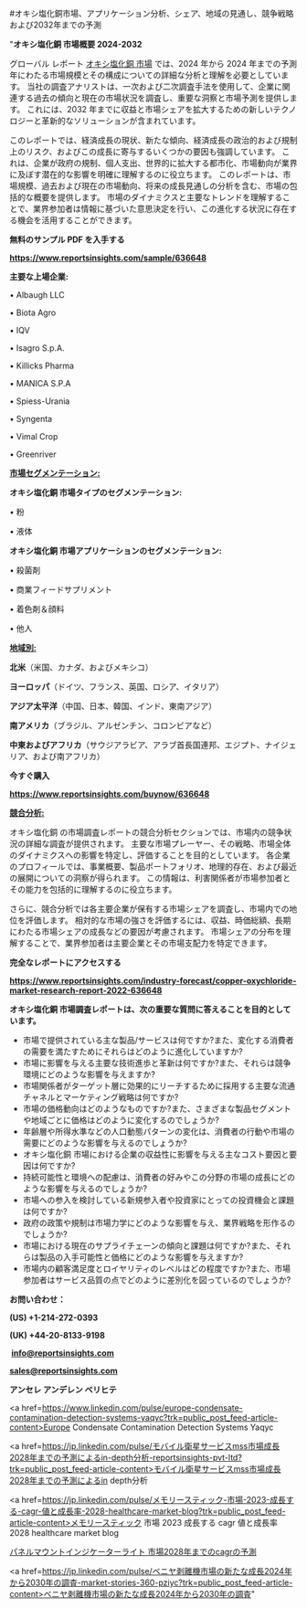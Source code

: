 #オキシ塩化銅市場、アプリケーション分析、シェア、地域の見通し、競争戦略および2032年までの予測

"<strong>オキシ塩化銅 市場概要 2024-2032</strong>

グローバル レポート <a href=https://www.reportsinsights.com/sample/636648>オキシ塩化銅 市場</a> では、2024 年から 2024 年までの予測年にわたる市場規模とその構成についての詳細な分析と理解を必要としています。 当社の調査アナリストは、一次および二次調査手法を使用して、企業に関連する過去の傾向と現在の市場状況を調査し、重要な洞察と市場予測を提供します。 これには、2032 年までに収益と市場シェアを拡大​​するための新しいテクノロジーと革新的なソリューションが含まれています。

このレポートでは、経済成長の現状、新たな傾向、経済成長の政治的および規制上のリスク、およびこの成長に寄与するいくつかの要因も強調しています。 これは、企業が政府の規制、個人支出、世界的に拡大する都市化、市場動向が業界に及ぼす潜在的な影響を明確に理解するのに役立ちます。 このレポートは、市場規模、過去および現在の市場動向、将来の成長見通しの分析を含む、市場の包括的な概要を提供します。 市場のダイナミクスと主要なトレンドを理解することで、業界参加者は情報に基づいた意思決定を行い、この進化する状況に存在する機会を活用することができます。

<strong><b>無料のサンプル PDF を入手する</b></strong>

<a href=https://www.reportsinsights.com/sample/636648><strong><u>https://www.reportsinsights.com/sample/636648</u></strong></a>

<strong>主要な上場企業:</strong>

• Albaugh LLC

• Biota Agro

• IQV

• Isagro S.p.A.

• Killicks Pharma

• MANICA S.P.A

• Spiess-Urania

• Syngenta

• Vimal Crop

• Greenriver

<strong><u>市場セグメンテーション</u></strong><strong><u>:</u></strong>

<strong>オキシ塩化銅 市場タイプのセグメンテーション:</strong>

• 粉

• 液体

<strong>オキシ塩化銅 市場アプリケーションのセグメンテーション:</strong>

• 殺菌剤

• 商業フィードサプリメント

• 着色剤＆顔料

• 他人

<strong><u>地域別</u></strong><strong><u>:</u></strong>

<strong>北米</strong>（米国、カナダ、およびメキシコ）

<strong>ヨーロッパ</strong>（ドイツ、フランス、英国、ロシア、イタリア）

<strong>アジア太平洋</strong>（中国、日本、韓国、インド、東南アジア）

<strong>南アメリカ</strong>（ブラジル、アルゼンチン、コロンビアなど）

<strong>中東およびアフリカ</strong>（サウジアラビア、アラブ首長国連邦、エジプト、ナイジェリア、および南アフリカ）

<strong>今すぐ購入</strong>

<a href=https://www.reportsinsights.com/buynow/636648><strong><u>https://www.reportsinsights.com/buynow/636648</u></strong></a>

<strong><u>競合分析:</u></strong>

オキシ塩化銅 の市場調査レポートの競合分析セクションでは、市場内の競争状況の詳細な調査が提供されます。 主要な市場プレーヤー、その戦略、市場全体のダイナミクスへの影響を特定し、評価することを目的としています。 各企業のプロフィールでは、事業概要、製品ポートフォリオ、地理的存在、および最近の展開についての洞察が得られます。 この情報は、利害関係者が市場参加者とその能力を包括的に理解するのに役立ちます。

さらに、競合分析では各主要企業が保有する市場シェアを調査し、市場内での地位を評価します。 相対的な市場の強さを評価するには、収益、時価総額、長期にわたる市場シェアの成長などの要因が考慮されます。 市場シェアの分布を理解することで、業界参加者は主要企業とその市場支配力を特定できます。

<strong>完全なレポートにアクセスする</strong>

<a href=https://www.reportsinsights.com/industry-forecast/copper-oxychloride-market-research-report-2022-636648><strong><u><b>https://www.reportsinsights.com/industry-forecast/copper-oxychloride-market-research-report-2022-636648</b></u></strong></a>

<strong><b>オキシ塩化銅 市場調査レポートは、次の重要な質問に答えることを目的としています。</b></strong>
<ul>
  <li>市場で提供されている主な製品/サービスは何ですか?また、変化する消費者の需要を満たすためにそれらはどのように進化していますか?</li>
  <li>市場に影響を与える主要な技術進歩と革新は何ですか?また、それらは競争環境にどのような影響を与えますか?</li>
  <li>市場関係者がターゲット層に効果的にリーチするために採用する主要な流通チャネルとマーケティング戦略は何ですか?</li>
  <li>市場の価格動向はどのようなものですか?また、さまざまな製品セグメントや地域ごとに価格はどのように変化するのでしょうか?</li>
  <li>年齢層や所得水準などの人口動態パターンの変化は、消費者の行動や市場の需要にどのような影響を与えるのでしょうか?</li>
  <li>オキシ塩化銅 市場における企業の収益性に影響を与える主なコスト要因と要因は何ですか?</li>
  <li>持続可能性と環境への配慮は、消費者の好みやこの分野の市場の成長にどのような影響を与えるのでしょうか?</li>
  <li>市場への参入を検討している新規参入者や投資家にとっての投資機会と課題は何ですか?</li>
  <li>政府の政策や規制は市場力学にどのような影響を与え、業界戦略を形作るのでしょうか?</li>
  <li>市場における現在のサプライチェーンの傾向と課題は何ですか?また、それらは製品の入手可能性と価格にどのような影響を与えますか?</li>
  <li>市場内の顧客満足度とロイヤリティのレベルはどの程度ですか?また、市場参加者はサービス品質の点でどのように差別化を図っているのでしょうか?</li>
</ul>
<strong>お問い合わせ：</strong>

<strong>(US) +1-214-272-0393</strong>

<strong>(UK) +44-20-8133-9198</strong>

<strong> </strong><a href=info@reportsinsights.com><strong><u>info@reportsinsights.com</u></strong></a>

<a href=sales@reportsinsights.com><strong><u>sales@reportsinsights.com</u></strong></a>

<strong>アンセレ アンデレン ベリヒテ</strong>

<a href=https://www.linkedin.com/pulse/europe-condensate-contamination-detection-systems-yaqyc?trk=public_post_feed-article-content>Europe Condensate Contamination Detection Systems Yaqyc</a>

<a href=https://jp.linkedin.com/pulse/モバイル衛星サービスmss市場成長2028年までの予測によるin-depth分析-reportsinsights-pvt-ltd?trk=public_post_feed-article-content>モバイル衛星サービスmss市場成長2028年までの予測によるin depth分析</a>

<a href=https://jp.linkedin.com/pulse/メモリースティック-市場-2023-成長する-cagr-値と成長率-2028-healthcare-market-blog?trk=public_post_feed-article-content>メモリースティック 市場 2023 成長する cagr 値と成長率 2028 healthcare market blog</a>

<a href=https://www.linkedin.com/pulse/パネルマウントインジケーターライト-市場2028年までのcagrの予測-community-market-research/>パネルマウントインジケーターライト 市場2028年までのcagrの予測</a>

<a href=https://jp.linkedin.com/pulse/ベニヤ剥離機市場の新たな成長2024年から2030年の調査-market-stories-360-pziyc?trk=public_post_feed-article-content>ベニヤ剥離機市場の新たな成長2024年から2030年の調査</a>"
